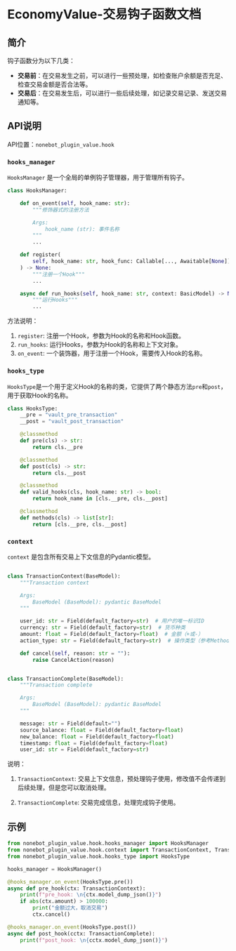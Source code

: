 # EconomyValue-交易钩子函数文档

## 简介

钩子函数分为以下几类：

- **交易前**：在交易发生之前，可以进行一些预处理，如检查账户余额是否充足、检查交易金额是否合法等。
- **交易后**：在交易发生后，可以进行一些后续处理，如记录交易记录、发送交易通知等。

## API说明

API位置：`nonebot_plugin_value.hook`

### `hooks_manager`

`HooksManager` 是一个全局的单例钩子管理器，用于管理所有钩子。

```python
class HooksManager:

    def on_event(self, hook_name: str):
        """修饰器式的注册方法

        Args:
            hook_name (str): 事件名称
        """
        ...

    def register(
        self, hook_name: str, hook_func: Callable[..., Awaitable[None]]
    ) -> None:
        """注册一个Hook"""
        ...

    async def run_hooks(self, hook_name: str, context: BasicModel) -> None:
        """运行Hooks"""
        ...
```

方法说明：

1. `register`: 注册一个Hook，参数为Hook的名称和Hook函数。
2. `run_hooks`: 运行Hooks，参数为Hook的名称和上下文对象。
3. `on_event`: 一个装饰器，用于注册一个Hook，需要传入Hook的名称。

### `hooks_type`

`HooksType`是一个用于定义Hook的名称的类，它提供了两个静态方法`pre`和`post`，用于获取Hook的名称。

```python
class HooksType:
    __pre = "vault_pre_transaction"
    __post = "vault_post_transaction"

    @classmethod
    def pre(cls) -> str:
        return cls.__pre

    @classmethod
    def post(cls) -> str:
        return cls.__post

    @classmethod
    def valid_hooks(cls, hook_name: str) -> bool:
        return hook_name in [cls.__pre, cls.__post]

    @classmethod
    def methods(cls) -> list[str]:
        return [cls.__pre, cls.__post]
```

### `context`

`context` 是包含所有交易上下文信息的Pydantic模型。

```python

class TransactionContext(BaseModel):
    """Transaction context

    Args:
        BaseModel (BaseModel): pydantic BaseModel
    """

    user_id: str = Field(default_factory=str)  # 用户的唯一标识ID
    currency: str = Field(default_factory=str)  # 货币种类
    amount: float = Field(default_factory=float)  # 金额（+或-）
    action_type: str = Field(default_factory=str)  # 操作类型（参考Method类）

    def cancel(self, reason: str = ""):
        raise CancelAction(reason)


class TransactionComplete(BaseModel):
    """Transaction complete

    Args:
        BaseModel (BaseModel): pydantic BaseModel
    """

    message: str = Field(default="")
    source_balance: float = Field(default_factory=float)
    new_balance: float = Field(default_factory=float)
    timestamp: float = Field(default_factory=float)
    user_id: str = Field(default_factory=str)
```

说明：

1. `TransactionContext`: 交易上下文信息，预处理钩子使用，修改值不会传递到后续处理，但是您可以取消处理。

2. `TransactionComplete`: 交易完成信息，处理完成钩子使用。

## 示例

```python
from nonebot_plugin_value.hook.hooks_manager import HooksManager
from nonebot_plugin_value.hook.context import TransactionContext, TransactionComplete
from nonebot_plugin_value.hook.hooks_type import HooksType

hooks_manager = HooksManager()

@hooks_manager.on_event(HooksType.pre())
async def pre_hook(ctx: TransactionContext):
    print(f"pre_hook: \n{ctx.model_dump_json()}")
    if abs(ctx.amount) > 100000:
        print("金额过大，取消交易")
        ctx.cancel()

@hooks_manager.on_event(HooksType.post())
async def post_hook(cctx: TransactionComplete):
    print(f"post_hook: \n{cctx.model_dump_json()}")

```
